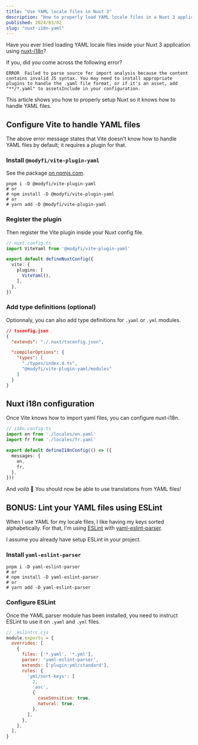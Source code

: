 ```yaml
---
title: "Use YAML locale files in Nuxt 3"
description: "How to properly load YAML locale files in a Nuxt 3 application using nuxt-i18n."
published: 2024/03/02
slug: "nuxt-i18n-yaml"
---
```


Have you ever tried loading YAML locale files inside your Nuxt 3 application using [nuxt-i18n](https://i18n.nuxtjs.org/)?

If you, did you come across the following error?
```
ERROR  Failed to parse source for import analysis because the content contains invalid JS syntax. You may need to install appropriate plugins to handle the .yaml file format, or if it's an asset, add "**/*.yaml" to assetsInclude in your configuration.
```

This article shows you how to properly setup Nuxt so it knows how to handle YAML files.

## Configure Vite to handle YAML files

The above error message states that Vite doesn't know how to handle YAML files by default; it requires a plugin for that.

### Install `@modyfi/vite-plugin-yaml`

See the package [on npmjs.com](https://www.npmjs.com/package/@modyfi/vite-plugin-yaml).

```shell
pnpm i -D @modyfi/vite-plugin-yaml
# or
# npm install -D @modyfi/vite-plugin-yaml
# or
# yarn add -D @modyfi/vite-plugin-yaml
```

### Register the plugin

Then register the Vite plugin inside your Nuxt config file.

```typescript
// nuxt.config.ts
import ViteYaml from '@modyfi/vite-plugin-yaml'

export default defineNuxtConfig({
  vite: {
    plugins: [
      ViteYaml(),
    ],
  },
})
```

### Add type definitions (optional)

Optionnaly, you can also add type definitions for `.yaml` or `.yml` modules.

```json
// tsconfig.json
{
  "extends": "./.nuxt/tsconfig.json",

  "compilerOptions": {
    "types": [
      "./types/index.d.ts",
      "@modyfi/vite-plugin-yaml/modules"
    ]
  }
}
```

## Nuxt i18n configuration

Once Vite knows how to import yaml files, you can configure nuxt-i18n.

```typescript
// i18n.config.ts
import en from './locales/en.yaml'
import fr from './locales/fr.yaml'

export default defineI18nConfig(() => ({
  messages: {
    en,
    fr,
  },
}))
```

And *voilà* 🎉 You should now be able to use translations from YAML files!

## BONUS: Lint your YAML files using ESLint

When I use YAML for my locale files, I like having my keys sorted alphabetically. For that, I'm using [ESLint](https://eslint.org/) with [yaml-eslint-parser](https://github.com/ota-meshi/yaml-eslint-parser).

I assume you already have setup ESLint in your project.

### Install `yaml-eslint-parser`

```shell
pnpm i -D yaml-eslint-parser
# or
# npm install -D yaml-eslint-parser
# or
# yarn add -D yaml-eslint-parser
```

### Configure ESLint

Once the YAML parser module has been installed, you need to instruct ESLint to use it on `.yaml` and `.yml` files.

```javascript
// .eslintrc.cjs
module.exports = {
  overrides: [
    {
      files: ['*.yaml', '*.yml'],
      parser: 'yaml-eslint-parser',
      extends: ['plugin:yml/standard'],
      rules: {
        'yml/sort-keys': [
          2,
          'asc',
          {
            caseSensitive: true,
            natural: true,
          },
        ],
      },
    },
  ],
}
```
